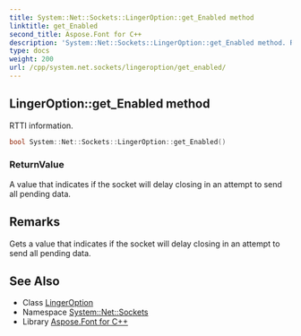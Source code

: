 ```yaml
---
title: System::Net::Sockets::LingerOption::get_Enabled method
linktitle: get_Enabled
second_title: Aspose.Font for C++
description: 'System::Net::Sockets::LingerOption::get_Enabled method. RTTI information in C++.'
type: docs
weight: 200
url: /cpp/system.net.sockets/lingeroption/get_enabled/
---
```

## LingerOption::get_Enabled method


RTTI information.

```cpp
bool System::Net::Sockets::LingerOption::get_Enabled()
```


### ReturnValue

A value that indicates if the socket will delay closing in an attempt to send all pending data.
## Remarks


Gets a value that indicates if the socket will delay closing in an attempt to send all pending data. 
## See Also

* Class [LingerOption](../)
* Namespace [System::Net::Sockets](../../)
* Library [Aspose.Font for C++](../../../)
